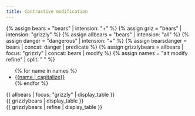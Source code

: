 ```yaml
---
title: Contrastive modification
---
```


{% assign bears = "bears" | intension: "+" %}
{% assign griz = "bears" | intension: "grizzly" %}
{% assign allbears = "bears" | intension: "all" %}
{% assign danger = "dangerous" | intension: "+" %}
{% assign bearsdanger = bears | concat: danger | predicate %}
{% assign grizzlybears = allbears | focus: "grizzly" | concat: bears | modify %}
{% assign names = "alt modify refine" | split: " " %}

<div class="bunch">
<ul class="body-nav">
  {% for name in names %}
  <li><a href="#" class="{{name}}">{{name | capitalize}}</a></li>
  {% endfor %}
</ul>

<div class="area alt">
{{ allbears | focus: "grizzly" | display_table }}
</div>
<div class="area modify">
{{ grizzlybears | display_table }}
</div>
<div class="area refine">
{{ grizzlybears | refine | display_table }}
</div>
<div style="clear:both;"></div>
</div>
